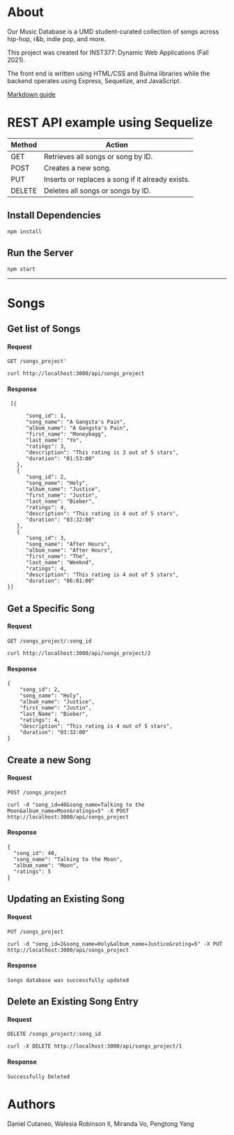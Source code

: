 # About

Our Music Database is a UMD student-curated collection of songs across hip-hop, r&b, indie pop, and more.

This project was created for INST377: Dynamic Web Applications (Fall 2021).

The front end is written using HTML/CSS and Bulma libraries while the backend operates using Express, Sequelize, and JavaScript.

[Markdown guide](https://www.markdownguide.org/cheat-sheet/)

# REST API example using Sequelize

<table>
  <thead>
    <tr>
      <th>Method</th>
      <th>Action</th>
    </tr>
  </thead>
  <tbody>
    <tr>
      <td>GET</td>
      <td>Retrieves all songs or song by ID.</td>
    </tr>
    <tr>
      <td>POST</td>
      <td>Creates a new song.</td>
    </tr>
    <tr>
      <td>PUT</td>
      <td>Inserts or replaces a song if it already exists.</td>
    </tr>
    <tr>
      <td>DELETE</td>
      <td>Deletes all songs or songs by ID.</td>
    </tr>
  </tbody>
</table>

## Install Dependencies

    npm install

## Run the Server

    npm start

<hr>

# Songs

## Get list of Songs

#### Request

`GET /songs_project'`

    curl http://localhost:3000/api/songs_project

#### Response

     [{

          "song_id": 1,
          "song_name": "A Gangsta's Pain",
          "album_name": "A Gangsta's Pain",
          "first_name": "Moneybagg",
          "last_name": "Yo",
          "ratings": 3,
          "description": "This rating is 3 out of 5 stars",
          "duration": "01:53:00"
       },
       {
          "song_id": 2,
          "song_name": "Holy",
          "album_name": "Justice",
          "first_name": "Justin",
          "last_name": "Bieber",
          "ratings": 4,
          "description": "This rating is 4 out of 5 stars",
          "duration": "03:32:00"
       },
       {
          "song_id": 3,
          "song_name": "After Hours",
          "album_name": "After Hours",
          "first_name": "The",
          "last_name": "Weeknd",
          "ratings": 4,
          "description": "This rating is 4 out of 5 stars",
          "duration": "06:01:00"
    }]

## Get a Specific Song

#### Request

`GET /songs_project/:song_id`

    curl http://localhost:3000/api/songs_project/2

#### Response

    {
        "song_id": 2,
        "song_name": "Holy",
        "album_name": "Justice",
        "first_name": "Justin",
        "last_Name": "Bieber",
        "ratings": 4,
        "description": "This rating is 4 out of 5 stars",
        "duration": "03:32:00"
    }

## Create a new Song

#### Request

`POST /songs_project`

    curl -d "song_id=40&song_name=Talking to the Moon&album_name=Moon&ratings=5" -X POST http://localhost:3000/api/songs_project

#### Response

    {
      "song_id": 40,
      "song_name": "Talking to the Moon",
      "album_name": "Moon",
      "ratings": 5
    }

## Updating an Existing Song

#### Request

`PUT /songs_project`

    curl -d "song_id=2&song_name=Holy&album_name=Justice&rating=5" -X PUT http://localhost:3000/api/songs_project

#### Response

    Songs database was successfully updated

## Delete an Existing Song Entry

#### Request

`DELETE /songs_project/:song_id`

    curl -X DELETE http://localhost:3000/api/songs_project/1

#### Response

    Successfully Deleted

# Authors

Daniel Cutaneo, Walesia Robinson II, Miranda Vo, Pengtong Yang
